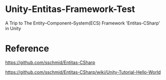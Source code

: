 # Unity-Entitas-Framework-Test
A Trip to The Entity–Component–System(ECS) Framework 'Entitas-CSharp' in Unity

# Reference
https://github.com/sschmid/Entitas-CSharp

https://github.com/sschmid/Entitas-CSharp/wiki/Unity-Tutorial-Hello-World
